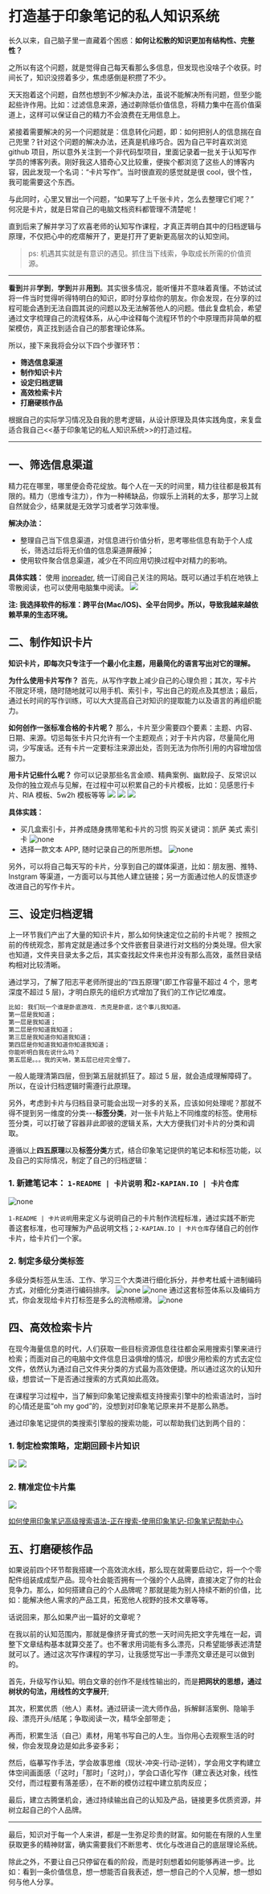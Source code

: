 # 打造基于印象笔记的私人知识系统

长久以来，自己脑子里一直藏着个困惑：**如何让松散的知识更加有结构性、完整性？**

之所以有这个问题，就是觉得自己每天看那么多信息，但发现也没啥子个收获。时间长了，知识没捞着多少，焦虑感倒是积攒了不少。

天天抱着这个问题，自然也想到不少解决办法，虽说不能解决所有问题，但至少能起些许作用。比如：过滤信息来源，通过剃除低价值信息，将精力集中在高价值渠道上，这样可以保证自己的精力不会浪费在无用信息上。

紧接着需要解决的另一个问题就是：信息转化问题，即：如何把别人的信息揣在自己兜里？针对这个问题的解决办法，还真是机缘巧合。因为自己平时喜欢浏览 github 项目，所以意外关注到一个非代码型项目，里面记录着一批关于认知写作学员的博客列表。刚好我这人猎奇心又比较重，便挨个都浏览了这些人的博客内容，因此发现一个名词：“卡片写作”。当时很直观的感觉就是很 cool，很个性，我可能需要这个东西。

与此同时，心里又冒出一个问题，“如果写了上千张卡片，怎么去整理它们呢？” 何况是卡片，就是日常自己的电脑文档资料都管理不清楚呢！

直到后来了解并学习了欢喜老师的认知写作课程，才真正弄明白其中的归档逻辑与原理，不仅把心中的疙瘩解开了，更是打开了更新更高层次的认知空间。

> ps: 机遇其实就是有意识的遇见。抓住当下线索，争取成长所需的价值资源。

---

**看到**并非**学到**，**学到**并非**用到**。其实很多情况，能听懂并不意味着真懂。不妨试试将一件当时觉得听得特明白的知识，即时分享给你的朋友。你会发现，在分享的过程可能会遇到无法自圆其说的问题以及无法解答他人的问题。借此复盘机会，希望通过文字梳理自己的流程体系，从心中诠释每个流程环节的个中原理而非简单的框架模仿，真正找到适合自己的那套理论体系。

所以，接下来我将会分以下四个步骤环节：

- **筛选信息渠道**
- **制作知识卡片**
- **设定归档逻辑**
- **高效检索卡片**
- **打磨硬核作品**

根据自己的实际学习情况及自我的思考逻辑，从设计原理及具体实践角度，来复盘适合我自己\<\<基于印象笔记的私人知识系统\>\>的打造过程。

---

## 一、筛选信息渠道

精力花在哪里，哪里便会奇花绽放。每个人在一天的时间里，精力往往都是极其有限的。精力（思维专注力），作为一种稀缺品，你娱乐上消耗的太多，那学习上就自然就会少，结果就是无效学习或者学习效率慢。

**解决办法：**

- 整理自己当下信息渠道，对信息进行价值分析，思考哪些信息有助于个人成长，筛选过后将无价值的信息渠道屏蔽掉；
- 使用软件聚合信息渠道，减少在不同应用切换过程中对精力的影响。

**具体实践：**
使用 [inoreader](https://www.inoreader.com), 统一订阅自己关注的网站。既可以通过手机在地铁上零散阅读，也可以使用电脑集中阅读。
![](http://cdn.hackdapp.com/2019-12-08-124645.jpg)

**注: 我选择软件的标准：跨平台(Mac/IOS)、全平台同步。所以，导致我越来越依赖苹果的生态环境。**

## 二、制作知识卡片

**知识卡片，即每次只专注于一个最小化主题，用最简化的语言写出对它的理解。**

**为什么使用卡片写作？**
首先，从写作字数上减少自己的心理负担；其次，写卡片不限定环境，随时随地就可以用手机、索引卡，写出自己的观点及其想法；最后，通过长时间的写作训练，可以大大提高自己对知识的提取能力以及语言的再组织能力。

**如何创作一张标准合格的卡片呢？**
那么，卡片至少需要四个要素：主题、内容、日期、来源。切忌每张卡片只允许有一个主题观点；对于卡片内容，尽量简化用词，少写废话。还有卡片一定要标注来源出处，否则无法为你所引用的内容增加信服力。

**用卡片记些什么呢？**
你可以记录那些名言金顺、精典案例、幽默段子、反常识以及你的独立观点与见解，在过程中可以积累自己的卡片模板，比如：见感思行卡片、RIA 模板、5w2h 模板等等
![](http://cdn.hackdapp.com/2019-12-08-162302.jpg) ![](http://cdn.hackdapp.com/2019-12-08-162553.jpg) ![](http://cdn.hackdapp.com/2019-12-08-162637.jpg)

**具体实践：**

- 买几盒索引卡，并养成随身携带笔和卡片的习惯
  购买关键词：凯萨 美式 索引卡
  ![none](http://cdn.hackdapp.com/2019-12-08-125627.jpg)
- 选择一款文本 APP, 随时记录自己的所思所想。
  ![none](http://cdn.hackdapp.com/2019-12-08-132333.jpg)

另外，可以将自己每天写的卡片，分享到自己的媒体渠道，比如：朋友圈、推特、Instgram 等渠道，一方面可以与其他人建立链接；另一方面通过他人的反馈逐步改进自己的写作卡片。

## 三、设定归档逻辑

上一环节我们产出了大量的知识卡片，那么如何快速定位之前的卡片呢？
按照之前的传统观念，那肯定就是通过多个文件嵌套目录进行对文档的分类处理。但大家也知道，文件夹目录太多之后，其实查找起文件来也并没有那么高效，虽然目录结构相对比较清晰。

通过学习，了解了阳志平老师所提出的“四五原理”(即工作容量不超过 4 个，思考深度不超过 5 层)，才明白原先的组织方式增加了我们的工作记忆难度。

```bash
比如: 我们玩一个谁是卧底游戏. 杰克是卧底，这个事儿我知道。
第一层是我知道；
第一层是我知道；
第二层是你知道我知道；
第三层是我知道你知道我知道；
第四层是你知道我知道你知道我知道；
你能听明白我在说什么吗？
第五层是。。。我的天呐，第五层已经完全懵了。
```

一般人能理清第四层，但到第五层就抓狂了。超过 5 层，就会造成理解障碍了。所以，在设计归档逻辑时需遵行此原理。

另外，考虑到卡片与归档目录可能会出现一对多的关系，应该如何处理呢？那就不得不提到另一维度的分类---**标签分类**，对一张卡片贴上不同维度的标签。使用标签分类，可以打破了容器非此即彼的逻辑关系，大大方便我们对卡片的分类和调取。

遵循以上**四五原理**以及**标签分类**方式，结合印象笔记提供的笔记本和标签功能，以及自己的实际情况，制定了自己的归档逻辑：

### 1. 新建笔记本： `1-README | 卡片说明` 和`2-KAPIAN.IO | 卡片仓库`

![none](http://cdn.hackdapp.com/2019-12-08-135904.jpg)

`1-README | 卡片说明`用来定义与说明自己的卡片制作流程标准，通过实践不断完善这套标准，也可理解为产品说明文档；`2-KAPIAN.IO | 卡片仓库`存储自己的创作卡片，给卡片们一个家。

### 2. 制定多级分类标签

多级分类标签从生活、工作、学习三个大类进行细化拆分，并参考杜威十进制编码方式，对细化分类进行编码排序。
![none](http://cdn.hackdapp.com/2019-12-08-143716.jpg) ![none](http://cdn.hackdapp.com/2019-12-08-151705.jpg)
通过这套标签体系以及编码方式，你会发现给卡片打标签是多么的流畅顺滑。
![none](http://cdn.hackdapp.com/2019-12-08-2019-12-08%2023.08.41.gif)

## 四、高效检索卡片

在现今海量信息的时代，人们获取一些目标资源信息往往都会采用搜索引擎来进行检索；而面对自己的电脑中文件信息日溢俱增的情况，却很少用检索的方式去定位文件，依然认为通过自己文件夹分类的方式最为高效便捷。所以通过这次的认知升级，想尝试一下是否通过搜索的方式真如此高效。

在课程学习过程中，当了解到印象笔记搜索框支持搜索引擎中的检索语法时，当时的心情还是蛮“oh my god”的，没想到对印象笔记原来并不是那么熟悉。

通过印象笔记提供的类搜索引擎般的搜索功能，可以帮助我们达到两个目的：

### 1. 制定检索策略，定期回顾卡片知识

![](http://cdn.hackdapp.com/2019-12-08-153743.jpg) ![](http://cdn.hackdapp.com/2019-12-08-153921.jpg)

### 2. 精准定位卡片集

![](http://cdn.hackdapp.com/2019-12-08-154226.jpg)

[如何使用印象笔记高级搜索语法-正在搜索-使用印象笔记-印象笔记帮助中心](https://help.yinxiang.com/hc/articles/62969)

## 五、打磨硬核作品

如果说前四个环节帮我搭建一个高效流水线，那么现在就需要启动它，将一个个零配件组装成成型产品。现今社会能否拥有一个强的个人品牌，直接决定了你的社会竞争力。那么，如何搭建自己的个人品牌呢？那就是能为别人持续不断的价值，比如：能解决他人需求的产品工具，拓宽他人视野的技术文章等等。

话说回来，那么如果产出一篇好的文章呢？

在我以前的认知范围内，那就是像挤牙膏式的憋一天时间先把文字先堆在一起，调整下文章结构基本就算交差了。也不奢求用词能有多么漂亮，只希望能够表述清楚就可以了。通过这次写作课程的学习，让我感觉写出一手漂亮文章还是可以做到的。

首先，升级写作认知。明白文章的创作不是线性输出的，而是**把网状的思想，通过树状的句法，用线性的文字展开**;

其次，积累优质（他人）素材。通过研读一流大师作品，拆解鲜活案例、隐喻手段、漂亮开头/结尾；争取阅读一次，精华全部带走；

再而，积累生活（自己）素材，用笔书写自己的人生。当你用心去观察生活的时候，你会发现身边是如此多姿多彩；

然后，临摹写作手法，学会故事思维（现状-冲突-行动-逆转），学会用文字构建立体空间画面感（「这时」「那时」「这时」），学会口语化写作（建立表达对象，线性交付，而过程要有落差感），在不断的模仿过程中建立肌肉反应；

最后，建立古腾堡机会，通过持续输出自己的认知及产品，链接更多优质资源，并树立起自己的个人品牌。

---

最后，知识对于每一个人来讲，都是一生弥足珍贵的财富。如何能在有限的人生里获取更多的精神财富，确实需要我们不断思考、优化与改进自己的底层理论系统。

除此之外，不要让自己只停留在看的阶段，而是时刻想着如何能够再进一步。比如：看到一条价值信息，想一想能否自我表述，想一想自己的个人见解，想一想如何与他人分享。
